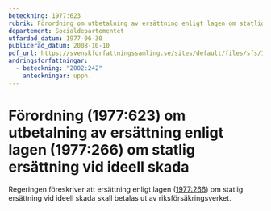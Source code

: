 ```yaml
---
beteckning: 1977:623
rubrik: Förordning om utbetalning av ersättning enligt lagen om statlig ersättning vid ideell skada
departement: Socialdepartementet
utfardad_datum: 1977-06-30
publicerad_datum: 2008-10-10
pdf_url: https://svenskforfattningssamling.se/sites/default/files/sfs/1977-06/SFS1977-623.pdf
andringsforfattningar:
  - beteckning: "2002:242"
    anteckningar: upph.
---
```


# Förordning (1977:623) om utbetalning av ersättning enligt lagen (1977:266) om statlig ersättning vid ideell skada

Regeringen föreskriver att ersättning enligt lagen ([1977:266](https://selex.se/eli/sfs/1977/266)) om statlig ersättning vid ideell skada skall betalas ut av riksförsäkringsverket.